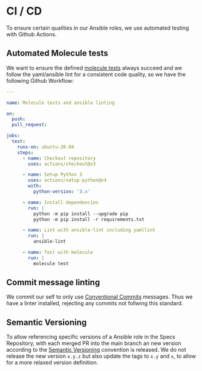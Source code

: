 # CI / CD

To ensure certain qualities in our Ansible roles, we use automated testing with Github Actions.

## Automated Molecule tests

We want to ensure the defined [molecule tests](./molecule) always succeed and we follow the yaml/ansible lint for a consistent code quality, so we have the following Github Workflow:

```yaml
---

name: Molecule tests and ansible linting

on:
  push:
  pull_request:

jobs:
  test:
    runs-on: ubuntu-20.04
    steps:
      - name: Checkout repository
        uses: actions/checkout@v3

      - name: Setup Python 3
        uses: actions/setup-python@v4
        with:
          python-version: '3.x'

      - name: Install dependencies
        run: |
          python -m pip install --upgrade pip
          python -m pip install -r requirements.txt

      - name: Lint with ansible-lint including yamllint
        run: |
          ansible-lint

      - name: Test with molecule
        run: |
          molecule test

```

## Commit message linting

We commit our self to only use [Conventional Commits](https://www.conventionalcommits.org) messages. Thus we have a linter installed, rejecting any commits not follwing this standard.

## Semantic Versioning

To allow referencing specific versions of a Ansible role in the Specs Repository, with each merged PR into the main branch an new version according to the [Semantic Versioning](https://semver.org/) convention is released.
We do not release the new version `x.y.z` but also update the tags to `x.y` and `x`, to allow for a more relaxed version definition.


